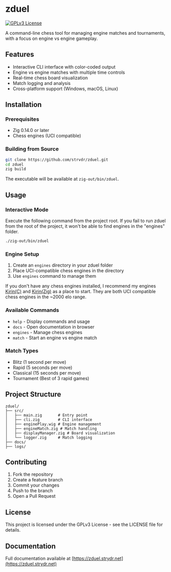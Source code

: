 # zduel

[![GPLv3 License](https://img.shields.io/badge/License-GPL%20v3-yellow.svg)](https://opensource.org/licenses/)

A command-line chess tool for managing engine matches and tournaments, with a focus on engine vs engine gameplay.

## Features

- Interactive CLI interface with color-coded output
- Engine vs engine matches with multiple time controls
- Real-time chess board visualization
- Match logging and analysis
- Cross-platform support (Windows, macOS, Linux)

## Installation

### Prerequisites
- Zig 0.14.0 or later
- Chess engines (UCI compatible)

### Building from Source
```bash
git clone https://github.com/strvdr/zduel.git
cd zduel
zig build
```

The executable will be available at `zig-out/bin/zduel`.

## Usage

### Interactive Mode

Execute the following command from the project root. If you fail to run zduel from the root of the project, it won't be able to find engines in the "engines" folder. 
```bash
./zig-out/bin/zduel
```
### Engine Setup
1. Create an `engines` directory in your zduel folder
2. Place UCI-compatible chess engines in the directory
3. Use `engines` command to manage them

If you don't have any chess engines installed, I recommend my engines [Kirin(C)](https://github.com/strvdr/kirin-v0) and [Kirin(Zig)](https://github.com/strvdr/kirin-chess) as a place to start. They are both UCI compatible chess engines in the ~2000 elo range. 

### Available Commands
- `help` - Display commands and usage
- `docs` - Open documentation in browser
- `engines` - Manage chess engines
- `match` - Start an engine vs engine match

### Match Types
- Blitz (1 second per move)
- Rapid (5 seconds per move)  
- Classical (15 seconds per move)
- Tournament (Best of 3 rapid games)

## Project Structure
```
zduel/
├── src/
│   ├── main.zig       # Entry point
│   ├── cli.zig        # CLI interface
│   ├── enginePlay.wig # Engine management
│   ├── engineMatch.zig # Match handling
│   ├── displayManager.zig # Board visualization
│   └── logger.zig     # Match logging
├── docs/
├── logs/

```

## Contributing

1. Fork the repository
2. Create a feature branch
3. Commit your changes
4. Push to the branch
5. Open a Pull Request

## License

This project is licensed under the GPLv3 License - see the LICENSE file for details.

## Documentation

Full documentation available at [https://zduel.strydr.net](https://zduel.strydr.net)

